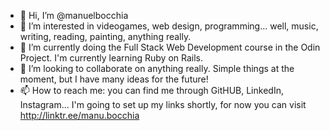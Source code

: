 - 👋 Hi, I’m @manuelbocchia
- 👀 I’m interested in videogames, web design, programming... well, music, writing, reading, painting, anything really.
- 🌱 I’m currently doing the Full Stack Web Development course in the Odin Project. I'm currently learning Ruby on Rails.
- 💞️ I’m looking to collaborate on anything really. Simple things at the moment, but I have many ideas for the future!
- 📫 How to reach me: you can find me through GitHUB, LinkedIn, Instagram... I'm going to set up my links shortly, 
for now you can visit http://linktr.ee/manu.bocchia
<!---
manuelbocchia/manuelbocchia is a ✨ special ✨ repository because its `README.md` (this file) appears on your GitHub profile.
You can click the Preview link to take a look at your changes.
--->
